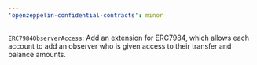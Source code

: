 ```yaml
---
'openzeppelin-confidential-contracts': minor
---
```


`ERC7984ObserverAccess`: Add an extension for ERC7984, which allows each account to add an observer who is given access to their transfer and balance amounts.
